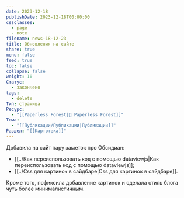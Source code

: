 ```yaml
---
date: 2023-12-18
publishDate: 2023-12-18T00:00:00
cssclasses:
  - page
  - note
filename: news-18-12-23
title: Обновления на сайте
share: true
menu: false
feed: true
toc: false
collapse: false
weight: 10
Статус:
  - закончено
tags:
  - delete
Тип: страница
Ресурс:
  - "[[Paperless Forest|🌱 Paperless Forest]]"
Тема:
  - "[[Публикации/Публикации|Публикации]]"
Раздел: "[[Картотека]]"
---
```


Добавила на сайт пару заметок про Обсидиан:
- [[../Как переиспользовать код с помощью dataviewjs|Как переиспользовать код с помощью dataviewjs]];
- [[../Css для картинок в сайдбаре|Css для картинок в сайдбаре]].

Кроме того, пофиксила добавление картинок и сделала стиль блога чуть более минималистичным.